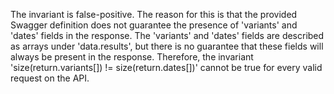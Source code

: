 The invariant is false-positive. The reason for this is that the provided Swagger definition does not guarantee the presence of 'variants' and 'dates' fields in the response. The 'variants' and 'dates' fields are described as arrays under 'data.results', but there is no guarantee that these fields will always be present in the response. Therefore, the invariant 'size(return.variants[]) != size(return.dates[])' cannot be true for every valid request on the API.
